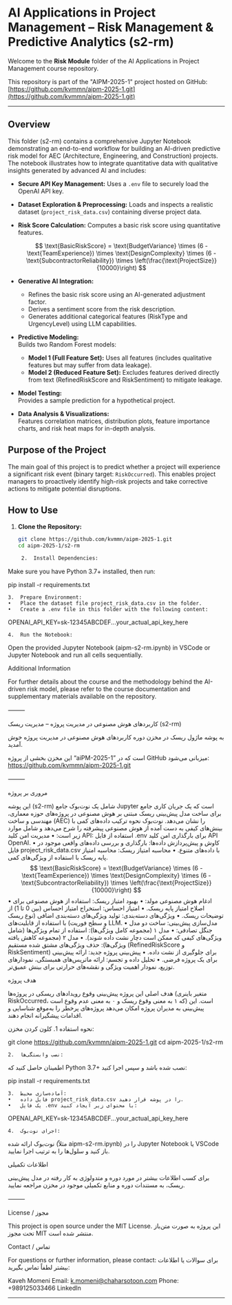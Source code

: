 # AI Applications in Project Management – Risk Management & Predictive Analytics (s2-rm)

Welcome to the **Risk Module** folder of the AI Applications in Project Management course repository.

This repository is part of the "AIPM-2025-1" project hosted on GitHub:
[https://github.com/kvmmn/aipm-2025-1.git](https://github.com/kvmmn/aipm-2025-1.git)

---

## Overview

This folder (s2-rm) contains a comprehensive Jupyter Notebook demonstrating an end-to-end workflow for building an AI-driven predictive risk model for AEC (Architecture, Engineering, and Construction) projects. The notebook illustrates how to integrate quantitative data with qualitative insights generated by advanced AI and includes:

- **Secure API Key Management:** Uses a `.env` file to securely load the OpenAI API key.
- **Dataset Exploration & Preprocessing:** Loads and inspects a realistic dataset (`project_risk_data.csv`) containing diverse project data.
- **Risk Score Calculation:** Computes a basic risk score using quantitative features.

  $$
  \text{BasicRiskScore} = \text{BudgetVariance} \times (6 - \text{TeamExperience}) \times \text{DesignComplexity} \times (6 - \text{SubcontractorReliability}) \times \left(\frac{\text{ProjectSize}}{10000}\right)
  $$

- **Generative AI Integration:**  
  - Refines the basic risk score using an AI-generated adjustment factor.  
  - Derives a sentiment score from the risk description.  
  - Generates additional categorical features (RiskType and UrgencyLevel) using LLM capabilities.
- **Predictive Modeling:**  
  Builds two Random Forest models:
  - **Model 1 (Full Feature Set):** Uses all features (includes qualitative features but may suffer from data leakage).  
  - **Model 2 (Reduced Feature Set):** Excludes features derived directly from text (RefinedRiskScore and RiskSentiment) to mitigate leakage.
- **Model Testing:**  
  Provides a sample prediction for a hypothetical project.
- **Data Analysis & Visualizations:**  
  Features correlation matrices, distribution plots, feature importance charts, and risk heat maps for in-depth analysis.

## Purpose of the Project

The main goal of this project is to predict whether a project will experience a significant risk event (binary target: `RiskOccurred`). This enables project managers to proactively identify high-risk projects and take corrective actions to mitigate potential disruptions.

## How to Use

1. **Clone the Repository:**

   ```bash
   git clone https://github.com/kvmmn/aipm-2025-1.git
   cd aipm-2025-1/s2-rm

	2.	Install Dependencies:
Make sure you have Python 3.7+ installed, then run:

pip install -r requirements.txt


	3.	Prepare Environment:
	•	Place the dataset file project_risk_data.csv in the folder.
	•	Create a .env file in this folder with the following content:

OPENAI_API_KEY=sk-12345ABCDEF...your_actual_api_key_here


	4.	Run the Notebook:
Open the provided Jupyter Notebook (aipm-s2-rm.ipynb) in VSCode or Jupyter Notebook and run all cells sequentially.

Additional Information

For further details about the course and the methodology behind the AI-driven risk model, please refer to the course documentation and supplementary materials available on the repository.

⸻

کاربردهای هوش مصنوعی در مدیریت پروژه – مدیریت ریسک (s2-rm)

به پوشه ماژول ریسک در مخزن دوره کاربردهای هوش مصنوعی در مدیریت پروژه خوش آمدید.

این مخزن بخشی از پروژه “aiPM-2025-1” است که در GitHub میزبانی می‌شود:
https://github.com/kvmmn/aipm-2025-1.git

⸻

مروری بر پروژه

این پوشه (s2-rm) شامل یک نوت‌بوک جامع Jupyter است که یک جریان کاری جامع برای ساخت مدل پیش‌بینی ریسک مبتنی بر هوش مصنوعی در پروژه‌های حوزه معماری، مهندسی و ساخت (AEC) را نشان می‌دهد. نوت‌بوک نحوه ترکیب داده‌های کمی با بینش‌های کیفی به دست آمده از هوش مصنوعی پیشرفته را شرح می‌دهد و شامل موارد زیر است:
	•	مدیریت امن کلید API:
استفاده از فایل .env برای بارگذاری امن کلید API OpenAI.
	•	کاوش و پیش‌پردازش داده‌ها:
بارگذاری و بررسی داده‌های واقعی موجود در فایل project_risk_data.csv با داده‌های متنوع.
	•	محاسبه امتیاز ریسک:
محاسبه امتیاز پایه ریسک با استفاده از ویژگی‌های کمی.
$$
\text{BasicRiskScore} = \text{BudgetVariance} \times (6 - \text{TeamExperience}) \times \text{DesignComplexity} \times (6 - \text{SubcontractorReliability}) \times \left(\frac{\text{ProjectSize}}{10000}\right)
$$
	•	ادغام هوش مصنوعی مولد:
	•	بهبود امتیاز ریسک: استفاده از هوش مصنوعی برای اصلاح امتیاز پایه ریسک.
	•	امتیاز احساس: استخراج امتیاز احساس (بین 0 تا 1) از توضیحات ریسک.
	•	ویژگی‌های دسته‌بندی: تولید ویژگی‌های دسته‌بندی اضافی (نوع ریسک و سطح فوریت) با استفاده از قابلیت‌های LLM.
	•	مدل‌سازی پیش‌بینی:
ساخت دو مدل جنگل تصادفی:
	•	مدل ۱ (مجموعه کامل ویژگی‌ها): استفاده از تمام ویژگی‌ها (شامل ویژگی‌های کیفی که ممکن است دچار نشت داده شوند).
	•	مدل ۲ (مجموعه کاهش یافته ویژگی‌ها): حذف ویژگی‌های مشتق شده مستقیم (RefinedRiskScore و RiskSentiment) برای جلوگیری از نشت داده.
	•	پیش‌بینی پروژه جدید:
ارائه پیش‌بینی برای یک پروژه فرضی.
	•	تحلیل داده و تجسم:
ارائه ماتریس‌های همبستگی، نمودارهای توزیع، نمودار اهمیت ویژگی و نقشه‌های حرارتی برای بینش عمیق‌تر.

هدف پروژه

هدف اصلی این پروژه پیش‌بینی وقوع رویدادهای ریسکی در پروژه‌ها (متغیر باینری RiskOccurred، که ۱ به معنی وقوع ریسک و ۰ به معنی عدم وقوع است) است. این پیش‌بینی به مدیران پروژه امکان می‌دهد پروژه‌های پرخطر را به‌موقع شناسایی و اقدامات پیشگیرانه انجام دهند.

نحوه استفاده
	1.	کلون کردن مخزن:

git clone https://github.com/kvmmn/aipm-2025-1.git
cd aipm-2025-1/s2-rm


	2.	نصب وابستگی‌ها:
اطمینان حاصل کنید که Python 3.7+ نصب شده باشد و سپس اجرا کنید:

pip install -r requirements.txt


	3.	آماده‌سازی محیط:
	•	فایل داده project_risk_data.csv را در پوشه قرار دهید.
	•	یک فایل .env با محتوای زیر ایجاد کنید:

OPENAI_API_KEY=sk-12345ABCDEF...your_actual_api_key_here


	4.	اجرای نوت‌بوک:
نوت‌بوک ارائه شده (مثلاً aipm-s2-rm.ipynb) را در Jupyter Notebook یا VSCode باز کنید و سلول‌ها را به ترتیب اجرا نمایید.

اطلاعات تکمیلی

برای کسب اطلاعات بیشتر در مورد دوره و متدولوژی به کار رفته در مدل پیش‌بینی ریسک، به مستندات دوره و منابع تکمیلی موجود در مخزن مراجعه نمایید.

⸻

License / مجوز

This project is open source under the MIT License.
این پروژه به صورت متن‌باز تحت مجوز MIT منتشر شده است.

Contact / تماس

For questions or further information, please contact:
برای سوالات یا اطلاعات بیشتر لطفاً تماس بگیرید:

Kaveh Momeni
Email: k.momeni@chaharsotoon.com
Phone: +989125033466
LinkedIn

---